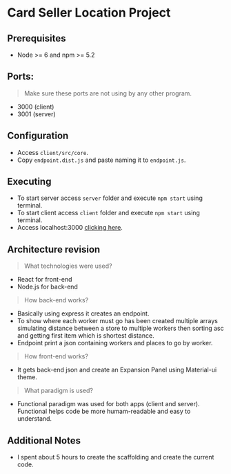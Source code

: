 # Card Seller Location Project

## Prerequisites
 - Node >= 6 and npm >= 5.2

## Ports:
  > Make sure these ports are not using by any other program.
  - 3000 (client)
  - 3001 (server)

## Configuration
 - Access `client/src/core`.
 - Copy `endpoint.dist.js` and paste naming it to `endpoint.js`.

## Executing
 - To start server access `server` folder and execute `npm start` using terminal.
 - To start client access `client` folder and execute `npm start` using terminal.
 - Access localhost:3000 [clicking here](http://localhost:3000/).

## Architecture revision
  > What technologies were used?
  - React for front-end
  - Node.js for back-end

  > How back-end works?
  - Basically using express it creates an endpoint.
  - To show where each worker must go has been created multiple arrays simulating distance between a store to multiple workers then sorting asc and getting first item which is shortest distance.
  - Endpoint print a json containing workers and places to go by worker.

  > How front-end works?
  - It gets back-end json and create an Expansion Panel using Material-ui theme.

  > What paradigm is used?
  - Functional paradigm was used for both apps (client and server). Functional helps code be more humam-readable and easy to understand.

## Additional Notes
 - I spent about 5 hours to create the scaffolding and create the current code.